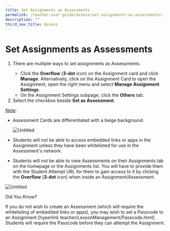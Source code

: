 ```yaml
---
title: Set Assignments as Assessments
permalink: /teacher-user-guide/assess/set-assignments-as-assessments/
description: ""
third_nav_title: Assess
---
```

<h1 id="set-assignments-as-assessments">Set Assignments as Assessments</h1>
<ol>
<li>There are multiple ways to set assignments as Assessments.</li><ul>
<li>Click the <strong>Overflow</strong> (<strong>3-dot</strong> icon) on the Assignment card and click <strong>Manage</strong>. Alternatively, click on the Assignment Card to open the Assignment, open the right menu and select <strong>Manage Assignment Settings</strong>.</li>
	<li>On the Assignment Settings subpage, click the <strong>Others</strong> tab.</li></ul>
<li>Select the checkbox beside <strong>Set as Assessment</strong>. </li>
</ol>
<p><u>Note</u>: </p>
<ul>
<li><p>Assessment Cards are differentiated with a beige background.</p>
<p>  <img alt="Untitled" src="https://s3-us-west-2.amazonaws.com/secure.notion-static.com/dbe05dc5-d424-410a-82ab-19d8b83e3e04/Untitled.png"></p>
</li>
<li><p>Students will not be able to access embedded links or apps in the Assignment unless they have been whitelisted for use in the Assessment's network.</p>
</li>
<li>Students will not be able to view Assessments on their Assignments tab on the homepage or the Assignments list. You will have to provide them with the Student Attempt URL for them to gain access to it by clicking the <strong>Overflow</strong> (<strong>3-dot</strong> icon) when inside an Assignment/Assessment.</li>
</ul>
<p><img alt="Untitled" src="https://s3-us-west-2.amazonaws.com/secure.notion-static.com/9143a54a-2ab8-40e6-8326-d8bc8570307d/Untitled.png"></p>
<p>Did You Know?</p>
<p>If you do not wish to create an Assessment (which will require the whitelisting of embedded links or apps), you may wish to set a Passcode to an Assignment [hyperlink teacher/LessonManagement/Passcode.html]. Students will require the Passcode before they can attempt the Assignment.</p>
